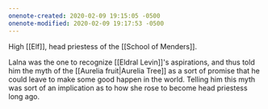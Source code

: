 ```yaml
---
onenote-created: 2020-02-09 19:15:05 -0500
onenote-modified: 2020-02-09 19:17:53 -0500
---
```


High [[Elf]], head priestess of the [[School of Menders]].

Lalna was the one to recognize [[Eldral Levin]]'s aspirations, and thus told him the myth of the [[Aurelia fruit|Aurelia Tree]] as a sort of promise that he could leave to make some good happen in the world. Telling him this myth was sort of an implication as to how she rose to become head priestess long ago.
